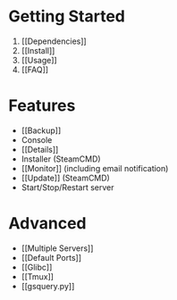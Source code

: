 # Getting Started
1. [[Dependencies]]
2. [[Install]]
3. [[Usage]]
4. [[FAQ]]

# Features
* [[Backup]]
* Console
* [[Details]]
* Installer (SteamCMD)
* [[Monitor]] (including email notification)
* [[Update]] (SteamCMD)
* Start/Stop/Restart server

# Advanced
* [[Multiple Servers]]
* [[Default Ports]]
* [[Glibc]]
* [[Tmux]]
* [[gsquery.py]]